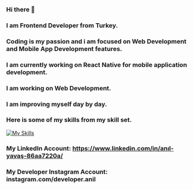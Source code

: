 ### Hi there 👋

### I am Frontend Developer from Turkey.

### Coding is my passion and i am focused on Web Development and Mobile App Development features.

### I am currently working on React Native for mobile application development. 

### I am working on Web Development.

### I am improving myself day by day.

### Here is some of my skills from my skill set.

[![My Skills](https://skillicons.dev/icons?i=js,html,css,bootstrap,babel,express,nodejs,firebase,figma,git,java,react,mongodb,postman,redux)](https://skillicons.dev)


### My LinkedIn Account: https://www.linkedin.com/in/anıl-yavaş-86aa7220a/
### My Developer Instagram Account: instagram.com/developer.anil

